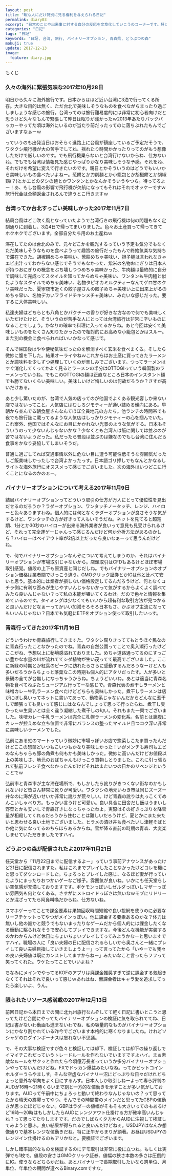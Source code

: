 ```yaml
---
layout: post
title: "暇な人にだけ特別に見る権利を与えられる日記"
permalink: diary03
excerpt: "日常のことや出来事に対する自分の反応を文章化していこうのコーナーです。特にテーマも設けずにつらつらと書いていくとっても楽しいコーナーです。見る人にとって楽しいコーナーかどうかは定かではありませんよー"
categories: "日記"
tags: "日記"
keywords: "日記, 台湾, 旅行, バイナリーオプション, 青森県, どうぶつの森"
mokuji: true
update: 2017-12-13
image:
  feature: diary.jpg
---
```


<div id="mokuji"><span>もくじ</span></div>

### 久々の海外に緊張気味な2017年10月28日

明日から久々に海外旅行です。日本からはほど近い台湾に3泊で行ってくる所存。大きな目的は無く、ただ台北で美味しそうなものを食べながらまったり過ごしましょうな感じの旅行。台湾ってのは旅行難易度的には非常に初心者向けだと思うけど久々なもんで緊張して昨日は眠りが浅かったｗ2013年あたりバックパッカーやってた頃は海外にいるのが当たり前だったってのに落ちぶれたもんでございますなぁーｗ

っていうのも出発当日はおそらく進路上に台風が鎮座しているご予定だそうで、ワタクシ飛行機が大の苦手でしてね、揺れたり時間かかったりってのがもう想像しただけで厳しいのです。でも飛行機乗らないと台湾行けないからね、仕方ないね。でもでも台湾は情報見た感じやっぱりかなり美味しそうな予感。それをね、それだけを希望に変えて行きたいのです。親日とかそういうのはどうでもいいから美味しいもの食べたいよねー。葱餅とか刀削麺とか小籠包とか胡椒餅とか胡椒鶏(？)とかエビのダシの麺とかワンタンとかなんかそういうやつら。待ってろよー！あ、もし台風の影響で飛行機が欠航になってもそれはそれでオッケーですｗ旅行代金は全額返金されるんで違うとこ行きますｗ

### 台湾ってか台北すっごい美味しかった2017年11月7日

結局台風はどこ吹く風となっていたようで台湾行きの飛行機は何の問題もなく定刻通りに到着し、3泊4日で帰ってまいりました。色々お土産買って帰ってきてホクホクでございます。全部自分たち用のお土産ねｗ

滞在してたのは台北のみで、元々どこかを観光するっていう予定も気分でもなくただ美味しそうなものを食べようって趣旨の旅行だったもんで終始気楽な気持ちで滞在できた。胡椒餅めちゃ美味い、葱餅めちゃ美味い、担子麺は言われなきゃエビ出汁ってわからない感じでそうでもなかった、紫米の名物おにぎりは日本人が持つおにぎりの概念をぶち壊しつつめちゃ美味かった、牛肉麺は最終的に自分で調味して完成ってスタイルを知ってからめちゃ美味い、ワンタンも牛肉麺と似たようなスタイルでめちゃ美味い、名物タピオカミルクティーなんてゲロ甘のクソ美味だった、夏寧夜市近くの餃子屋さんの餃子めちゃ美味い上に出来上がるのめちゃ早い、名物デカいフライドチキンメチャ美味い、みたいな感じだった。要するに大体美味しい。

私達夫婦はどちらとも八角とかパクチーの香りが好きな方なので何でも美味しくいただけたけど、そういうのが苦手な人にとっては台湾旅行は非常に辛いものになることでしょう。かなりの確率で料理に入ってるからね。あと今回は安くて美味しいものをたくさん知りたかったので相対的にお高めな小籠包とかはスルー。また別の機会に食べられればいいかなって感じで。

そんで帰国後はやや便秘気味だったのを解消すべく玄米を食べまくる。そしたら微妙に腹を下した。結果オーライやねｗこれからはお土産に買ってきたラーメンとか調味料を少しずつ処理していくのが楽しみでございます。つってラーメンはすぐ消化してくってかよく見るとラーメンの半分はOTTOGIっていう韓国製のラーメンっていうね。でもこのOTTOGIの麺は正直なところ日本のインスタント麺でも勝てないくらい美味しい。美味しいけど悔しいのは何故だろうか？さすが高いだけある。

あと少し驚いたのが、台湾で人気の店ってのが他国でよくある観光客しか来ない店ではないってこと。人気店にはむしろジモティーが通い詰める傾向にある。早朝から並んでる朝食屋さんなんてほぼ全員地元の方たち。他ランチの時間帯でも夜でも旅行誌に載ってるような人気店はしっかりジモティーの心を掴んでいた。これ案外、他国ではそんなにお目にかかれない光景のような気がする。日本もそういうのって少ないんじゃないかな？少なくとも台湾人は飯に関しては並ぶのが苦ではないようだった。私だったら普段は並ぶのは嫌なのでもし台湾に住んだら食事をかなり妥協してしまいそうだ。

普通に過ごしてれば交通事情以外に危ない目に遭う可能性低そうな雰囲気だったしご飯美味しかったしで台湾よかったっす。日本語ゴリ押しでもなんとかなるしライトな海外旅行にオススメって感じでございました。次の海外はいつどこに行くことになるのかのぉー。

### バイナリーオプションについて考える2017年11月9日

結局バイナリーオプションってどういう取引の仕方が万人にとって優位性を見出だせるのだろうか？ラダーオプション、ワンタッチノータッチ、レンジ、ハイローと色々ありますわね。個人的には何となくラダーオプションが良さそうな気がするけど、ワンタッチの方が好きって人もいそうだね。ネットを見てると超短期、1分とか30秒のハイローが出来る海外業者が良いって意見も見受けられるけど、それって完全運ゲーじゃんって感じるんだけど何か分析方法があるのかしら？ハイローはペイアウト率が2倍以上だったら良いなぁーって思うんだけどね。

で、何でバイナリーオプションなんぞについて考えてしまうのか、それはバイナリーオプションが市場取引じゃないから。店頭取引はCFDもあるけどほぼ市場取引感覚。値段の上下も原資産と同じだしね。でもバイナリーオプションのオプション価格は業者間でけっこう違う。GMOクリック証券とかIGは他と比べて安いと思う。基本的には業者が損しない価格設定してるんだろうけど、何となくコチラ側に有利な歪みが生じやすいんじゃないかって気がするからよくよく調べてみたら良いんじゃない？って私の本能が囁いてくるわけ。だので色々と情報を集めているのです。タイミングは少なくてもいいから超有利な取引方法が見つかると良いんだけどなぁーってかいい加減そろそろ日本もさ、かぶオプ主流になってもいいんじゃない？日本でも気軽にETFをオプション使って取引したいっす。

### 青森行ってきた2017年11月16日

どういうわけか青森旅行してきますた。ワタクシ腐りきっててもとうほぐ民なのに青森行ったことなかったのでね。青森の自然公園ってことで奥入瀬行ったけどここがね、予想以上に秘境感溢れておりました。めちゃ道路通ってるのにすっごい豊かな水量の川が流れててシダ植物が生い茂ってて最高でございました。ここに新緑の時期とか紅葉のピークに訪れたらさらに感動するんだろうなーけど人も多いだろうからちょっと落葉なこの時期も個人的にアタリだったす。人が多いと景観の全てが台無しになっちゃうからね。ちょうどいいね。あとは適当に青森名物を食べてねぶたミュージアム行ってーな感じで。青森代表の煮干しラーメンと味噌カレー牛乳ラーメン食べたけどどちらも美味しかった。煮干しラーメンは店がにぼし臭いってネットに書いてあって、動物系じゃないんだからどんなに煮干しで頑張っても臭いって感じにはならんでしょって思って行ったらね、煮干し臭かったｗ生臭いとは全く違う凝縮した煮干しの匂い。それもまた一興でございました。味噌カレー牛乳ラーメンは完全に札幌ラーメンの変化系。名前とは裏腹にカレーが控えめな立ち位置で非常にバランスの整ったマイルド且つコク深い非常に美味しいラーメンでした。

弘前にある虹のマートっていう微妙に市場っぽいお店で惣菜しこたま買ったんだけどここの惣菜どいつもこいつもかなり美味しかった！いがメンチも寿司もエビのなんちゃらも豚の角煮も何もかも美味しかった。微妙に高いんだけどお値段以上の美味しさ、地元のおばちゃんもけっこう買物しとりました。これに引っ張られて弘前フレンチ食べなかったんだけどそれはまたいつの日かのリベンジということでｗ

弘前市と青森市が主な滞在場所で、もしかしたら訛りがきつくない街なのかもしれないけど皆さん非常に訛りが可愛い。ワタクシの地元いわき市は同じズーズー弁なのに海が近いせいか非常に訛りが荒々しい。けど青森の訛りは丸っこくてめんこいしゃべり方。もっかい言うけど可愛い。良い具合に田舎だし飯はうまいし野菜とかも安いしで青森好きになっちゃったわよ。実際はその好きっぷりを降雪量が相殺してくれるだろうから住むことは難しいだろうけど、夏とかにまた来たいと思わせる良い土地でございました。ヒラメの漬け丼も食べたいし津軽そばとか他に気になってるのちらほらあるからね。雪が降る直前の時期の青森、大変楽しませていただきましたですハイ。

### どうぶつの森が配信されたよ2017年11月21日

任天堂から「11月22日までに配信するよー」っていう事前アナウンスがあったけど21日に配信されますた。私はこれまでプレイしたことなかったけどコレを機にと思ってダウンロードした。ちょろっとプレイした感じ、なるほど妻が行っていたようにまったりおつかいゲーなご様子。雰囲気が良いね。いかにも任天堂らしい空気感が充満しておりますです。ポケモンっぽいしゼルダっぽいしマザーっぽい雰囲気も何となくある。さすがにメトロイドっぽさは無いなｗモブにリドリーとか混ざってたら阿鼻叫喚だからね、仕方ないね。

スマホゲーってことで課金要素は果物回収時間短縮や良い投網を使うのに必要なリーフチケットってやつがメインっぽい。他に課金する要素あるのかな？体力は無いし他の誰かと競うでもないまったりなゲームだから個人的には課金したくなる衝動に駆られなそうで安心してプレイできますな。今後どんな機能が実装するのかわからんけど休日にちょいちょいプレイしてってみようかなーと思いますですハイ。職場の人に「良い夫婦の日に配信されるらしいから奥さんと一緒にプレイして良い夫婦目指していきましょうよー」って言ってたから「いやーでも我々の良い夫婦値は既にカンストしてますからねー」みたいなこと言ったらフフって笑ってくれた。ウケたってことでいいよね？

ちなみにメインでやってるKOFのアプリは廃課金推奨すぎて逆に課金する気起きなくてそれはそれで良いって感じｗあれはね、無課金者はキャラ愛を追求してったら楽しいよ、うん。

### 限られたリソース感満載の2017年12月13日

前回日記から本日までの間に北九州旅行なんぞしてて軽く日記に書いとこうと思ってたけど合間にやってたバイナリーオプションの検証に気を取られててね、日記は書かないわ動画も進まないわでね、私の容量的なものがバイナリーオプションにかなり割かれている昨今でございます本格的に寒くなりましたね。けれどソシャゲのログインボーナスは忘れない不思議。

で、その大事な検証ですが色々と検証しては却下、検証しては却下の繰り返しでイマイチこれだっていうトレードルールを作れないでいますですよハイ。まぁ素敵なルールをサクッと作れたら今頃億万長者っていうか多分バイナリーオプションやってないんだけどね。FXでドッカン爆益みたいなね。ってかビットコインホルダーうらやましす。そんな空虚なバイナリー沼にどっぷりな日々だけれどちょっと意外な傾向をよく目にするんす。日本人しか取引しねーよって専ら評判のAUDが16時〜21時くらいまで割と一方的な値動きを示すことが多い気がしております。AUDって午前中にちょろっと動いて終わりなんじゃないの？って思ってたから晴天の霹靂ってやつ。そんでその時間帯のメインだと思ってたGBPの値動きが思ったほどじゃない。GBPはラダーの値幅がそもそも大きいってのもあるけど16時〜20時はもしかしたらAUDにレンジアウト仕掛ける方が確率高いんじゃね？って思ってたりしますです。だのでしばらく夕方からAUDに注視して検証してみようと思ふ。良い結果が得られると良いんだけどねぇ。USDJPYはなんか想像通りで基本レンジな値動きだね。特に正午からまりが顕著。お昼はUSDJPYのレンジイン仕掛けるのもアリかなと。要検証でございます。

しかし確率論的なものを検証するのにデモ取引は非常に役に立つね。もしくは実弾でも1枚で。値段の安さはGMOクリック証券、値幅の狭さ本数の多さは圧倒的にIG。使うならどちらかだね。あとバイナリーで長期取引したいなら週単位、月単位、年単位の期間が選べるBinary.comですな。